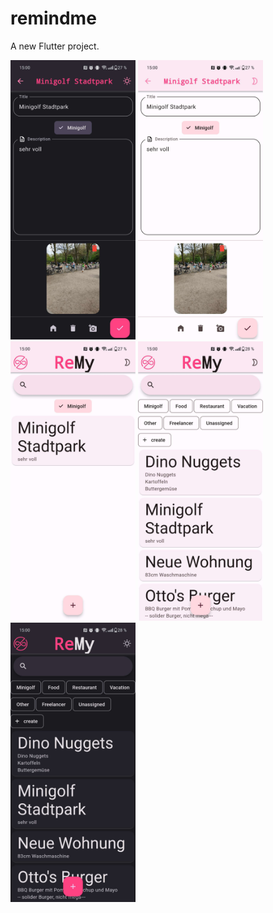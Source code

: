 # remindme

A new Flutter project.

<img src="https://github.com/Bezes13/remindme/blob/main/remy1.jpg" alt="drawing" width="200"/>
<img src="https://github.com/Bezes13/remindme/blob/main/remy2.jpg" alt="drawing" width="200"/>
<img src="https://github.com/Bezes13/remindme/blob/main/remy3.jpg" alt="drawing" width="200"/>
<img src="https://github.com/Bezes13/remindme/blob/main/remy4.jpg" alt="drawing" width="200"/>
<img src="https://github.com/Bezes13/remindme/blob/main/remy5.jpg" alt="drawing" width="200"/>
